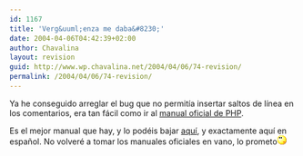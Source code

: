 ```yaml
---
id: 1167
title: 'Verg&uuml;enza me daba&#8230;'
date: 2004-04-06T04:42:39+02:00
author: Chavalina
layout: revision
guid: http://www.wp.chavalina.net/2004/04/06/74-revision/
permalink: /2004/04/06/74-revision/
---
```

Ya he conseguido arreglar el bug que no permit&iacute;a insertar saltos de l&iacute;nea en los comentarios, era tan f&aacute;cil como ir al <a href="http://ar2.php.net/manual/es/function.nl2br.php" target="_blank">manual oficial de <span title="Hypertext PreProcessor" class="anotacion">PHP</span></a>.

Es el mejor manual que hay, y lo pod&eacute;is bajar <a href="http://ar2.php.net/download-docs.php" target="_blank">aqu&iacute;</a>, y exactamente aqu&iacute; en espa&ntilde;ol. No volver&eacute; a tomar los manuales oficiales en vano, lo prometo<img src="/imagenes/emoticonos/pensativo.gif" width="16" height="16" />